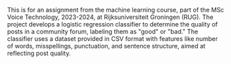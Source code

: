 This is for an assignment from the machine learning course, part of the MSc Voice Technology, 2023-2024, at Rijksuniversiteit Groningen (RUG). The project develops a logistic regression classifier to determine the quality of posts in a community forum, labeling them as "good" or "bad." The classifier uses a dataset provided in CSV format with features like number of words, misspellings, punctuation, and sentence structure, aimed at reflecting post quality.
